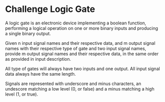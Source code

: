
# Challenge Logic Gate

A logic gate is an electronic device implementing a boolean function, performing a logical operation on one or more binary inputs and producing a single binary output.

Given n input signal names and their respective data, and m output signal names with their respective type of gate and two input signal names, provide m output signal names and their respective data, in the same order as provided in input description.

All type of gates will always have two inputs and one output.
All input signal data always have the same length.


Signals are represented with underscore and minus characters, an undescore matching a low level (0, or false) and a minus matching a high level (1, or true).
